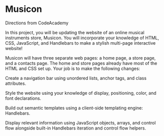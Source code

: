 # Musicon

Directions from CodeAcademy

In this project, you will be updating the website of an online musical instruments store, Musicon. You will incorporate your knowledge of HTML, CSS, JavaScript, and Handlebars to make a stylish multi-page interactive website!

Musicon will have three separate web pages: a home page, a store page, and a contacts page. The home and store pages already have most of the HTML and CSS set up. Your job is to make the following changes:

Create a navigation bar using unordered lists, anchor tags, and class attributes.

Style the website using your knowledge of display, positioning, color, and font declarations.

Build out semantic templates using a client-side templating engine: Handlebars.

Display relevant information using JavaScript objects, arrays, and control flow alongside built-in Handlebars iteration and control flow helpers.
